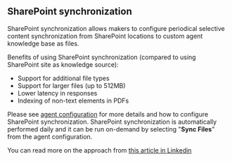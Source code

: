 ## SharePoint synchronization

SharePoint synchronization allows makers to configure periodical selective content synchronization from SharePoint locations to custom agent knowledge base as files.

Benefits of using SharePoint synchronization (compared to using SharePoint site as knowledge source):
- Support for additional file types
- Support for larger files (up to 512MB)
- Lower latency in responses
- Indexing of non-text elements in PDFs

Please see [agent configuration](./CONFIGURE_COPILOTS.md) for more details and how to configure SharePoint synchronization. SharePoint synchronization is automatically performed daily and it can be run on-demand by selecting "**Sync Files**" from the agent configuration.

You can read more on the approach from [this article in Linkedin](https://www.linkedin.com/pulse/sync-your-sharepoint-library-dataverse-how-hybrid-approach-r%C3%A9mi-dyon-8lyle)
